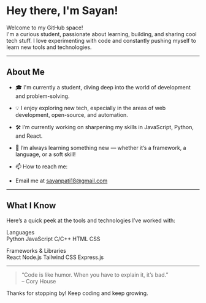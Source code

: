# Hey there, I'm Sayan!  

Welcome to my GitHub space!  
I'm a curious student, passionate about learning, building, and sharing cool tech stuff. I love experimenting with code and constantly pushing myself to learn new tools and technologies.

---

## About Me  

- 🎓 I'm currently a student, diving deep into the world of development and problem-solving.

- 💡 I enjoy exploring new tech, especially in the areas of web development, open-source, and automation.

- 🛠️ I’m currently working on sharpening my skills in JavaScript, Python, and React.

- 🌱 I’m always learning something new — whether it’s a framework, a language, or a soft skill!

- 📫 How to reach me:

- Email me at  sayanpati18@gmail.com

---

## What I Know

Here’s a quick peek at the tools and technologies I’ve worked with:

Languages  
Python JavaScript C/C++ HTML CSS

Frameworks & Libraries  
React Node.js Tailwind CSS Express.js

---

> “Code is like humor. When you have to explain it, it’s bad.”  
> – Cory House

Thanks for stopping by! Keep coding and keep growing.
